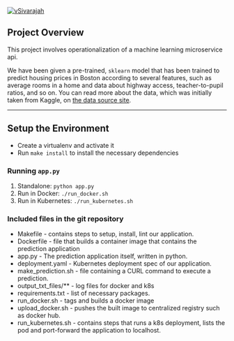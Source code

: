 [![vSivarajah](https://circleci.com/gh/vSivarajah/Docker-project.svg?style=svg)](<LINK>)


## Project Overview

This project involves operationalization of a machine learning microservice api. 

We have been given a pre-trained, `sklearn` model that has been trained to predict housing prices in Boston according to several features, such as average rooms in a home and data about highway access, teacher-to-pupil ratios, and so on. You can read more about the data, which was initially taken from Kaggle, on [the data source site](https://www.kaggle.com/c/boston-housing). 


---

## Setup the Environment

* Create a virtualenv and activate it
* Run `make install` to install the necessary dependencies

### Running `app.py`

1. Standalone:  `python app.py`
2. Run in Docker:  `./run_docker.sh`
3. Run in Kubernetes:  `./run_kubernetes.sh`

### Included files in the git repository
* Makefile - contains steps to setup, install, lint our application.
* Dockerfile - file that builds a container image that contains the prediction application
* app.py - The prediction application itself, written in python.
* deployment.yaml - Kubernetes deployment spec of our application. 
* make_prediction.sh - file containing a CURL command to execute a prediction. 
* output_txt_files/** - log files for docker and k8s 
* requirements.txt - list of necessary packages.
* run_docker.sh - tags and builds a docker image
* upload_docker.sh - pushes the built image to centralized registry such as docker hub.
* run_kubernetes.sh - contains steps that runs a k8s deployment, lists the pod and port-forward the application to localhost.

